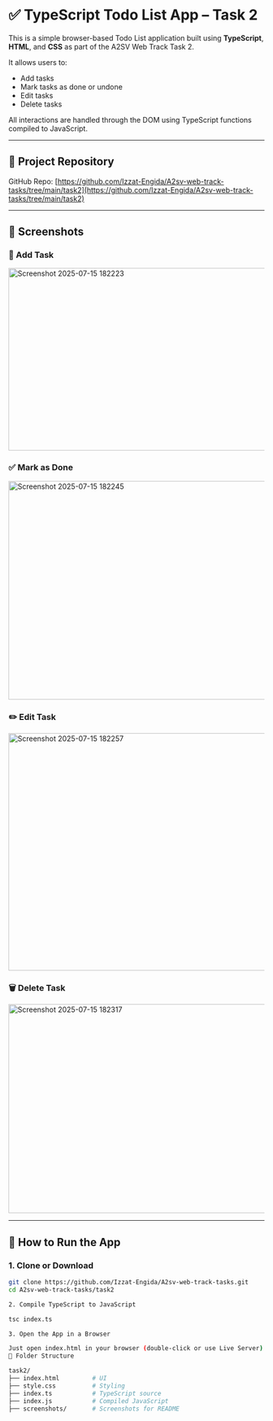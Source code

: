 # ✅ TypeScript Todo List App – Task 2 

This is a simple browser-based Todo List application built using **TypeScript**, **HTML**, and **CSS** as part of the A2SV Web Track Task 2.

It allows users to:

- Add tasks
- Mark tasks as done or undone
- Edit tasks
- Delete tasks

All interactions are handled through the DOM using TypeScript functions compiled to JavaScript.

---

## 🔗 Project Repository

GitHub Repo: [https://github.com/Izzat-Engida/A2sv-web-track-tasks/tree/main/task2](https://github.com/Izzat-Engida/A2sv-web-track-tasks/tree/main/task2)

---

## 📸 Screenshots


### 🧾 Add Task
<img width="753" height="359" alt="Screenshot 2025-07-15 182223" src="https://github.com/user-attachments/assets/d7ddf884-c420-433f-a214-5be1c007014d" />


### ✅ Mark as Done
<img width="579" height="430" alt="Screenshot 2025-07-15 182245" src="https://github.com/user-attachments/assets/0af3c384-9463-4b03-a800-b86aaa183370" />


### ✏️ Edit Task
<img width="636" height="467" alt="Screenshot 2025-07-15 182257" src="https://github.com/user-attachments/assets/aaccb8ca-4264-4f31-904c-861960e1b79d" />


### 🗑️ Delete Task
<img width="632" height="411" alt="Screenshot 2025-07-15 182317" src="https://github.com/user-attachments/assets/169791e6-ce30-4221-8e8c-0b6acbd20908" />


---

## 🚀 How to Run the App

### 1. Clone or Download
```bash
git clone https://github.com/Izzat-Engida/A2sv-web-track-tasks.git
cd A2sv-web-track-tasks/task2

2. Compile TypeScript to JavaScript

tsc index.ts

3. Open the App in a Browser

Just open index.html in your browser (double-click or use Live Server).
📁 Folder Structure

task2/
├── index.html         # UI
├── style.css          # Styling
├── index.ts           # TypeScript source
├── index.js           # Compiled JavaScript
├── screenshots/       # Screenshots for README
